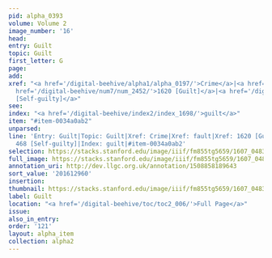 ```yaml
---
pid: alpha_0393
volume: Volume 2
image_number: '16'
head:
entry: Guilt
topic: Guilt
first_letter: G
page:
add:
xref: "<a href='/digital-beehive/alpha1/alpha_0197/'>Crime</a>|<a href='/digital-beehive/alpha2/alpha_0321/'>fault</a>|<a
  href='/digital-beehive/num7/num_2452/'>1620 [Guilt]</a>|<a href='/digital-beehive/num2/num_0583/'>468
  [Self-guilty]</a>"
see:
index: "<a href='/digital-beehive/index2/index_1698/'>guilt</a>"
item: "#item-0034a0ab2"
unparsed:
line: 'Entry: Guilt|Topic: Guilt|Xref: Crime|Xref: fault|Xref: 1620 [Guilt]|Xref:
  468 [Self-guilty]|Index: guilt|#item-0034a0ab2'
selection: https://stacks.stanford.edu/image/iiif/fm855tg5659/1607_0483/780,2960,3013,231/full/0/default.jpg
full_image: https://stacks.stanford.edu/image/iiif/fm855tg5659/1607_0483/full/full/0/default.jpg
annotation_uri: http://dev.llgc.org.uk/annotation/1508858189643
sort_value: '201612960'
insertion:
thumbnail: https://stacks.stanford.edu/image/iiif/fm855tg5659/1607_0483/780,2960,600,180/250,/0/default.jpg
label: Guilt
location: "<a href='/digital-beehive/toc/toc2_006/'>Full Page</a>"
issue:
also_in_entry:
order: '121'
layout: alpha_item
collection: alpha2
---
```

